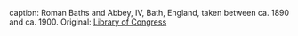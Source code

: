 caption: Roman Baths and Abbey, IV, Bath, England, taken between ca. 1890 and ca. 1900. Original: [Library of Congress](http://www.loc.gov/pictures/item/2002696370/)
